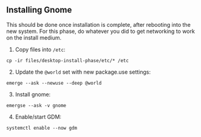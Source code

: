 
## Installing Gnome
This should be done once installation is complete, after rebooting into the new system. For this phase, do whatever you did to get networking to work on the install medium.

1. Copy files into `/etc`:
```
cp -ir files/desktop-install-phase/etc/* /etc
```

2. Update the `@world` set with new package.use settings:
```
emerge --ask --newuse --deep @world
```

3. Install gnome:
```
emergse --ask -v gnome
```

4. Enable/start GDM:
```
systemctl enable --now gdm
```

